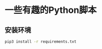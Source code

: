 <!--
 * @Date         : 2020-11-02 19:57:57
 * @LastEditors  : Pineapple
 * @LastEditTime : 2020-11-10 14:40:58
 * @FilePath     : /PythonScript/README.md
 * @Blog         : https://blog.csdn.net/pineapple_C
 * @Github       : https://github.com/Pineapple666
-->

# 一些有趣的Python脚本

## 安装环境

``` bash
pip3 install -r requirements.txt
```
